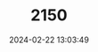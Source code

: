 ---
title: "2150"
category: "Arvicola sapidus"
draft: false
date: 2024-02-22 13:03:49
languages:
  English: ["Southwestern Water Vole", "Southern Water Vole"]
  French: ["Campagnol amphibie"]
  German: ["Iberische Schermaus", "Westschermaus"]
  Spanish; Castilian: ["Rata de Agua"]
  Portuguese: ["Rato-de-água"]
---